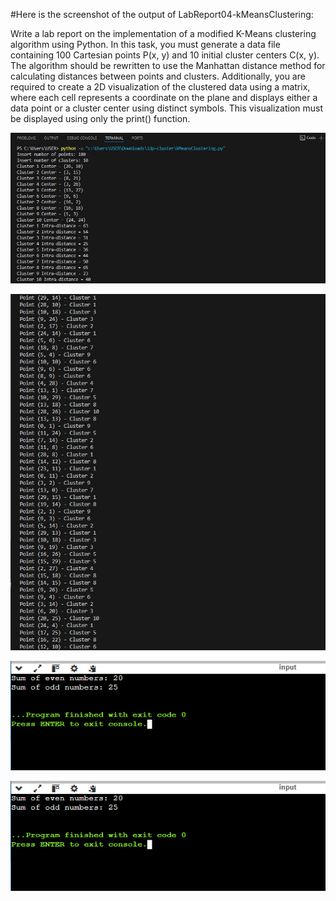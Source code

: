 #Here is the screenshot of the output of LabReport04-kMeansClustering:

Write a lab report on the implementation of a modified K-Means clustering algorithm using Python. In this task, you must generate a data file containing 100 Cartesian points P(x, y) and 10 initial cluster centers C(x, y). The algorithm should be rewritten to use the Manhattan distance method for calculating distances between points and clusters. Additionally, you are required to create a 2D visualization of the clustered data using a matrix, where each cell represents a coordinate on the plane and displays either a data point or a cluster center using distinct symbols. This visualization must be displayed using only the print() function.

![image_alt](https://github.com/ZakariaHossainCSE/Artificial-Intelligence-Lab/blob/0e5050b5a6771b6ce06c4d2a3f32d533c2b2723c/LabReport04-kMeansClustering/LabReport04-kMeansClustering1.JPG)

![image_alt](https://github.com/ZakariaHossainCSE/Artificial-Intelligence-Lab/blob/f4387ce593f786159f770a945c465f771983e9be/LabReport04-kMeansClustering/LabReport04-kMeansClustering2.JPG)

![image_alt](https://github.com/ZakariaHossainCSE/Artificial-Intelligence-Lab/blob/97602b1b02c5b2e61fd7558ec4acaec2b942ff6e/Even_Odd.png)

![image_alt](https://github.com/ZakariaHossainCSE/Artificial-Intelligence-Lab/blob/97602b1b02c5b2e61fd7558ec4acaec2b942ff6e/Even_Odd.png)



